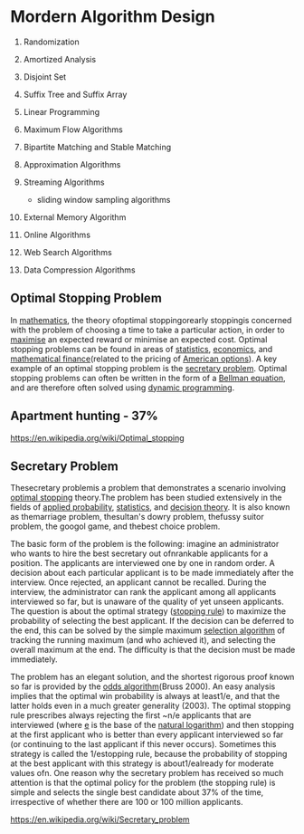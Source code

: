 # Mordern Algorithm Design

1. Randomization
2. Amortized Analysis
3. Disjoint Set
4. Suffix Tree and Suffix Array
5. Linear Programming
6. Maximum Flow Algorithms
7. Bipartite Matching and Stable Matching
8. Approximation Algorithms
9. Streaming Algorithms

   - sliding window sampling algorithms

10. External Memory Algorithm
11. Online Algorithms
12. Web Search Algorithms
13. Data Compression Algorithms

## Optimal Stopping Problem

In [mathematics](https://en.wikipedia.org/wiki/Mathematics), the theory ofoptimal stoppingorearly stoppingis concerned with the problem of choosing a time to take a particular action, in order to [maximise](https://en.wikipedia.org/wiki/Optimization_(mathematics)) an expected reward or minimise an expected cost. Optimal stopping problems can be found in areas of [statistics](https://en.wikipedia.org/wiki/Statistics), [economics](https://en.wikipedia.org/wiki/Economics), and [mathematical finance](https://en.wikipedia.org/wiki/Mathematical_finance)(related to the pricing of [American options](https://en.wikipedia.org/wiki/American_options)). A key example of an optimal stopping problem is the [secretary problem](https://en.wikipedia.org/wiki/Secretary_problem). Optimal stopping problems can often be written in the form of a [Bellman equation](https://en.wikipedia.org/wiki/Bellman_equation), and are therefore often solved using [dynamic programming](https://en.wikipedia.org/wiki/Dynamic_programming).

## Apartment hunting - 37%

https://en.wikipedia.org/wiki/Optimal_stopping

## Secretary Problem

Thesecretary problemis a problem that demonstrates a scenario involving [optimal stopping](https://en.wikipedia.org/wiki/Optimal_stopping) theory.The problem has been studied extensively in the fields of [applied probability](https://en.wikipedia.org/wiki/Applied_probability), [statistics](https://en.wikipedia.org/wiki/Statistics), and [decision theory](https://en.wikipedia.org/wiki/Decision_theory). It is also known as themarriage problem, thesultan's dowry problem, thefussy suitor problem, the googol game, and thebest choice problem.

The basic form of the problem is the following: imagine an administrator who wants to hire the best secretary out ofnrankable applicants for a position. The applicants are interviewed one by one in random order. A decision about each particular applicant is to be made immediately after the interview. Once rejected, an applicant cannot be recalled. During the interview, the administrator can rank the applicant among all applicants interviewed so far, but is unaware of the quality of yet unseen applicants. The question is about the optimal strategy ([stopping rule](https://en.wikipedia.org/wiki/Stopping_rule)) to maximize the probability of selecting the best applicant. If the decision can be deferred to the end, this can be solved by the simple maximum [selection algorithm](https://en.wikipedia.org/wiki/Selection_algorithm) of tracking the running maximum (and who achieved it), and selecting the overall maximum at the end. The difficulty is that the decision must be made immediately.

The problem has an elegant solution, and the shortest rigorous proof known so far is provided by the [odds algorithm](https://en.wikipedia.org/wiki/Odds_algorithm)(Bruss 2000). An easy analysis implies that the optimal win probability is always at least1/e, and that the latter holds even in a much greater generality (2003). The optimal stopping rule prescribes always rejecting the first ~n/e applicants that are interviewed (where [e](https://en.wikipedia.org/wiki/E_(mathematical_constant)) is the base of the [natural logarithm](https://en.wikipedia.org/wiki/Natural_logarithm)) and then stopping at the first applicant who is better than every applicant interviewed so far (or continuing to the last applicant if this never occurs). Sometimes this strategy is called the 1/estopping rule, because the probability of stopping at the best applicant with this strategy is about1/ealready for moderate values ofn. One reason why the secretary problem has received so much attention is that the optimal policy for the problem (the stopping rule) is simple and selects the single best candidate about 37% of the time, irrespective of whether there are 100 or 100 million applicants.

https://en.wikipedia.org/wiki/Secretary_problem
